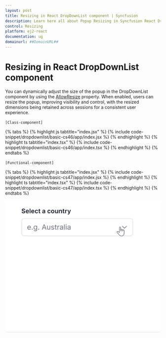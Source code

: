 ```yaml
---
layout: post
title: Resizing in React DropDownList component | Syncfusion
description: Learn here all about Popup Resizing in Syncfusion React DropDownList component of Syncfusion Essential JS 2 and more.
control: Resizing
platform: ej2-react
documentation: ug
domainurl: ##DomainURL##
---
```


# Resizing in React DropDownList component

You can dynamically adjust the size of the popup in the DropDownList component by using the [AllowResize](https://ej2.syncfusion.com/react/documentation/api/drop-down-list/#allowresize) property. When enabled, users can resize the popup, improving visibility and control, with the resized dimensions being retained across sessions for a consistent user experience.

`[Class-component]`

{% tabs %}
{% highlight js tabtitle="index.jsx" %}
{% include code-snippet/dropdownlist/basic-cs46/app/index.jsx %}
{% endhighlight %}
{% highlight ts tabtitle="index.tsx" %}
{% include code-snippet/dropdownlist/basic-cs46/app/index.tsx %}
{% endhighlight %}
{% endtabs %}


`[Functional-component]`

{% tabs %}
{% highlight js tabtitle="index.jsx" %}
{% include code-snippet/dropdownlist/basic-cs47/app/index.jsx %}
{% endhighlight %}
{% highlight ts tabtitle="index.tsx" %}
{% include code-snippet/dropdownlist/basic-cs47/app/index.tsx %}
{% endhighlight %}
{% endtabs %}

 
![Resizing in DropDownList Component](../images/dropdownlist-resize.gif)